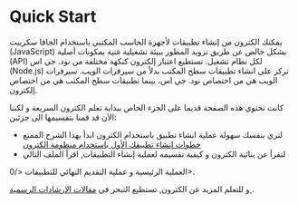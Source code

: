 # Quick Start

يمكنك الكترون من إنشاء تطبيقات لأجهزة الحاسب المكتبي باستخدام الجافا سكريبت (JavaScript) بشكل خالص عن طريق تزويد المطور ببيئة تشغيلية غنية بمكونات أصلية (API) لكل نظام تشغيل. تستطيع اعتبار إلكترون كنكهة مختلفة من نود. جي اس (Node.js) تركز على انشاء تطبيقات سطح المكتب بدلاً من سيرفرات الويب. سيرفرات الويب هي من اختصاص نود. جي اس، بينما تطبيقات سطح المكتب هي من اختصاص إلكترون.

كانت تحتوي هذه الصفحة قديما على الجزء الخاص ببداية تعلم الكترون السريعة و لكننا الآن قد قمنا بتقسيمها الى جزئين:

* لتري بنفسك سهولة عملية انشاء تطبيق باستخدام الكترون ابدأ بهذا الشرح الممتع [ خطوات إنشاء تطبيقك الأول باستخدام منظومة الكترون ][first-app]
* لتقرأ عن بنا</a>ئية الكترون و كيفية تقسيمه لعملية إنشاء التطبيقات, اقرأ الملف التالي

 العملية الرئيسية و عملية التقديم النهائي للتطبيقات </0>.</p></li> </ul> 
  
  و للتعلم المزيد عن الكترون, تستطيع التبحر في [ مقالات الإرشادات الرسمية ][readme].

[first-app]: ./first-app.md
[readme]: ../

